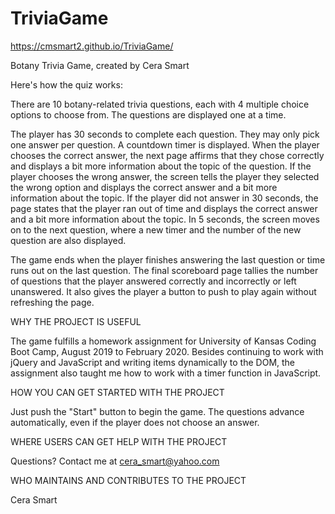 # TriviaGame

https://cmsmart2.github.io/TriviaGame/

Botany Trivia Game,  created by Cera Smart

Here's how the quiz works:

There are 10 botany-related trivia questions, each with 4 multiple choice options to choose from. The questions are displayed one at a time.

The player has 30 seconds to complete each question. They may only pick one answer per question. A countdown timer is displayed. When the player chooses the correct answer, the next page affirms that they chose correctly and displays a bit more information about the topic of the question. If the player chooses the wrong answer, the screen tells the player they selected the wrong option and displays the correct answer and a bit more information about the topic. If the player did not answer in 30 seconds, the page states that the player ran out of time and displays the correct answer and a bit more information about the topic. In 5 seconds, the screen moves on to the next question, where a new timer and the number of the new question are also displayed.

The game ends when the player finishes answering the last question or time runs out on the last question. The final scoreboard page tallies the number of questions that the player answered correctly and incorrectly or left unanswered. It also gives the player a button to push to play again without refreshing the page.

WHY THE PROJECT IS USEFUL

The game fulfills a homework assignment for University of Kansas Coding Boot Camp, August 2019 to February 2020. Besides continuing to work with jQuery and JavaScript and writing items dynamically to the DOM, the assignment also taught me how to work with a timer function in JavaScript.

HOW YOU CAN GET STARTED WITH THE PROJECT

Just push the "Start" button to begin the game. The questions advance automatically, even if the player does not choose an answer.

WHERE USERS CAN GET HELP WITH THE PROJECT

Questions? Contact me at cera_smart@yahoo.com

WHO MAINTAINS AND CONTRIBUTES TO THE PROJECT

Cera Smart
